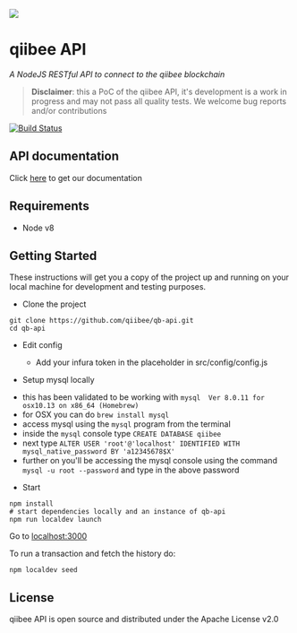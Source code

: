 ![](https://avatars3.githubusercontent.com/u/31820267?v=4&s=100)

# qiibee API

*A NodeJS RESTful API to connect to the qiibee blockchain*

> **Disclaimer**: this a PoC of the qiibee API, it's development is a work in progress and may not pass all quality tests. We welcome bug reports and/or contributions


[![Build Status](https://travis-ci.org/qiibee/qb-contracts.svg?branch=master)](https://travis-ci.org/qiibee/qb-api)

## API documentation
Click [here](https://api.qiibee.com/) to get our documentation

## Requirements

- Node v8

## Getting Started

These instructions will get you a copy of the project up and running on your local machine for development and testing purposes.

* Clone the project
```console
git clone https://github.com/qiibee/qb-api.git
cd qb-api
```

* Edit config
  - Add your infura token in the placeholder in src/config/config.js

* Setup mysql locally
 - this has been validated to be working with `mysql  Ver 8.0.11 for osx10.13 on x86_64 (Homebrew)`
 - for OSX you can do `brew install mysql`
 - 	access mysql using the `mysql` program from the terminal
 -  inside the `mysql` console type `CREATE DATABASE qiibee`
 -  next type `ALTER USER 'root'@'localhost' IDENTIFIED WITH mysql_native_password BY 'a12345678$X'`
 -  further on you'll be accessing the mysql console using the command `mysql -u root --password` and type in the above password

* Start

```console
npm install
# start dependencies locally and an instance of qb-api
npm run localdev launch
```

Go to [localhost:3000](http://localhost:3000)

To run a transaction and fetch the history do:

```console
npm localdev seed
```

## License

qiibee API is open source and distributed under the Apache License v2.0

  [node.js]: <http://nodejs.org>
